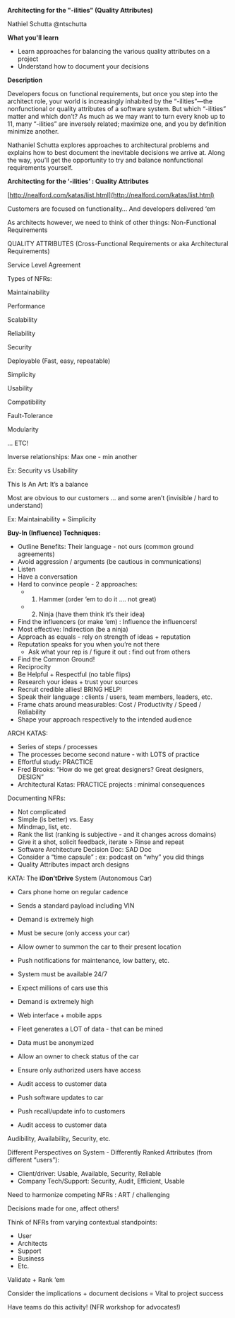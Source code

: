 
**Architecting for the "-ilities" (Quality Attributes)**

Nathiel Schutta @ntschutta



**What you'll learn**

- Learn approaches for balancing the various quality attributes on a project
- Understand how to document your decisions




**Description**

Developers focus on functional requirements, but once you step into the architect role, your world is increasingly inhabited by the “-ilities”—the nonfunctional or quality attributes of a software system. But which “-ilities” matter and which don’t? As much as we may want to turn every knob up to 11, many “-ilities” are inversely related; maximize one, and you by definition minimize another.

Nathaniel Schutta explores approaches to architectural problems and explains how to best document the inevitable decisions we arrive at. Along the way, you’ll get the opportunity to try and balance nonfunctional requirements yourself.



**Architecting for the ‘-ilities’ : Quality Attributes**

[http://nealford.com/katas/list.html](http://nealford.com/katas/list.html)



Customers are focused on functionality… And developers delivered ‘em



As architects however, we need to think of other things: Non-Functional Requirements



QUALITY ATTRIBUTES (Cross-Functional Requirements or aka Architectural Requirements)



Service Level Agreement



Types of NFRs:

Maintainability

Performance

Scalability

Reliability

Security

Deployable (Fast, easy, repeatable)

Simplicity

Usability

Compatibility

Fault-Tolerance

Modularity

… ETC!



Inverse relationships: Max one - min another

Ex: Security vs Usability



This Is An Art: It’s a balance



Most are obvious to our customers … and some aren’t (invisible / hard to understand)

Ex: Maintainability + Simplicity



**Buy-In (Influence) Techniques:**

- Outline Benefits: Their language - not ours (common ground agreements)
- Avoid aggression / arguments (be cautious in communications)
- Listen
- Have a conversation
- Hard to convince people - 2 approaches:
    - 1) Hammer (order ‘em to do it …. not great)
    - 2) Ninja (have them think it’s their idea)
- Find the influencers (or make ‘em) : Influence the influencers!
- Most effective: Indirection (be a ninja)
- Approach as equals - rely on strength of ideas + reputation
- Reputation speaks for you when you’re not there
    - Ask what your rep is / figure it out : find out from others
- Find the Common Ground!
- Reciprocity
- Be Helpful + Respectful (no table flips)
- Research your ideas + trust your sources
- Recruit credible allies! BRING HELP!
- Speak their language : clients / users, team members, leaders, etc.
- Frame chats around measurables: Cost / Productivity / Speed / Reliability
- Shape your approach respectively to the intended audience




ARCH KATAS:

- Series of steps / processes
- The processes become second nature - with LOTS of practice
- Effortful study: PRACTICE
- Fred Brooks: “How do we get great designers? Great designers, DESIGN”
- Architectural Katas: PRACTICE projects : minimal consequences




Documenting NFRs:

- Not complicated
- Simple (is better) vs. Easy
- Mindmap, list, etc.
- Rank the list (ranking is subjective - and it changes across domains)
- Give it a shot, solicit feedback, iterate &gt; Rinse and repeat
- Software Architecture Decision Doc: SAD Doc
- Consider a “time capsule” : ex: podcast on “why” you did things
- Quality Attributes impact arch designs




KATA: The **iDon’tDrive** System (Autonomous Car)

- Cars phone home on regular cadence
- Sends a standard payload including VIN
- Demand is extremely high
- Must be secure (only access your car)
- Allow owner to summon the car to their present location
- Push notifications for maintenance, low battery, etc.
- System must be available 24/7
- Expect millions of cars use this
- Demand is extremely high
- Web interface + mobile apps




- Fleet generates a LOT of data - that can be mined
- Data must be anonymized
- Allow an owner to check status of the car
- Ensure only authorized users have access
- Audit access to customer data
- Push software updates to car
- Push recall/update info to customers
- Audit access to customer data




Audibility, Availability, Security, etc.



Different Perspectives on System - Differently Ranked Attributes (from different “users”):

- Client/driver: Usable, Available, Security, Reliable
- Company Tech/Support: Security, Audit, Efficient, Usable




Need to harmonize competing NFRs : ART / challenging

Decisions made for one, affect others!



Think of NFRs from varying contextual standpoints:

- User
- Architects
- Support
- Business
- Etc.




Validate + Rank ‘em



Consider the implications + document decisions = Vital to project success



Have teams do this activity! (NFR workshop for advocates!)
